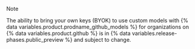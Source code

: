 > [!NOTE]
> The ability to bring your own keys (BYOK) to use custom models with {% data variables.product.prodname_github_models %} for organizations on {% data variables.product.github %} is in {% data variables.release-phases.public_preview %} and subject to change.
